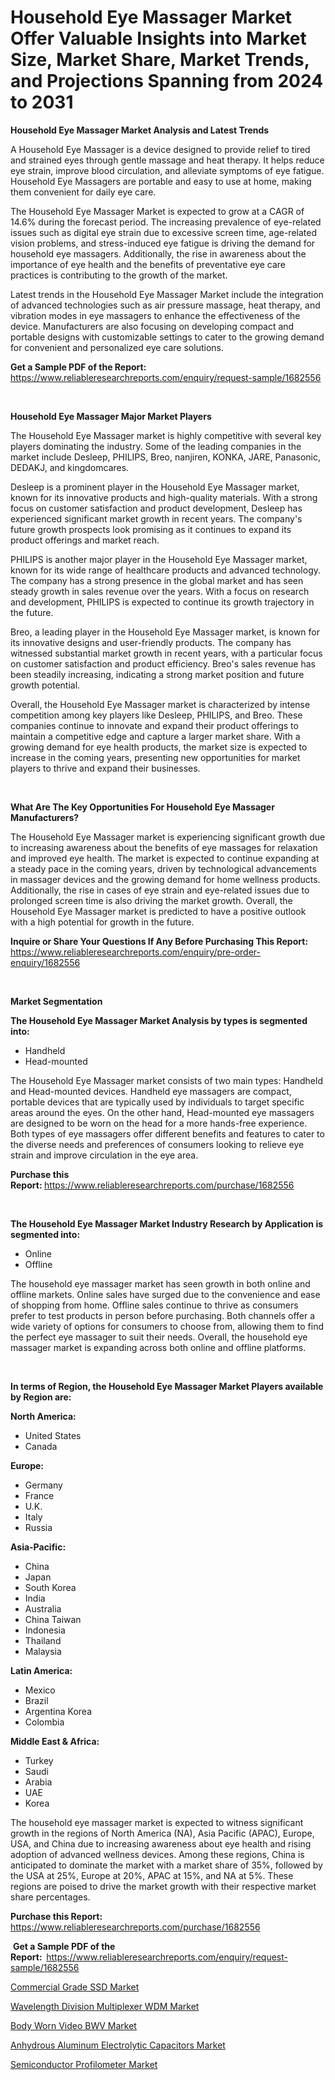 <p><h1>Household Eye Massager Market Offer Valuable Insights into Market Size, Market Share, Market Trends, and Projections Spanning from 2024 to 2031</h1></p><p><strong>Household Eye Massager Market Analysis and Latest Trends</strong></p>
<p><p>A Household Eye Massager is a device designed to provide relief to tired and strained eyes through gentle massage and heat therapy. It helps reduce eye strain, improve blood circulation, and alleviate symptoms of eye fatigue. Household Eye Massagers are portable and easy to use at home, making them convenient for daily eye care.</p><p>The Household Eye Massager Market is expected to grow at a CAGR of 14.6% during the forecast period. The increasing prevalence of eye-related issues such as digital eye strain due to excessive screen time, age-related vision problems, and stress-induced eye fatigue is driving the demand for household eye massagers. Additionally, the rise in awareness about the importance of eye health and the benefits of preventative eye care practices is contributing to the growth of the market.</p><p>Latest trends in the Household Eye Massager Market include the integration of advanced technologies such as air pressure massage, heat therapy, and vibration modes in eye massagers to enhance the effectiveness of the device. Manufacturers are also focusing on developing compact and portable designs with customizable settings to cater to the growing demand for convenient and personalized eye care solutions.</p></p>
<p><strong>Get a Sample PDF of the Report:&nbsp;</strong> <a href="https://www.reliableresearchreports.com/enquiry/request-sample/1682556">https://www.reliableresearchreports.com/enquiry/request-sample/1682556</a></p>
<p>&nbsp;</p>
<p><strong>Household Eye Massager Major Market Players</strong></p>
<p><p>The Household Eye Massager market is highly competitive with several key players dominating the industry. Some of the leading companies in the market include Desleep, PHILIPS, Breo, nanjiren, KONKA, JARE, Panasonic, DEDAKJ, and kingdomcares.</p><p>Desleep is a prominent player in the Household Eye Massager market, known for its innovative products and high-quality materials. With a strong focus on customer satisfaction and product development, Desleep has experienced significant market growth in recent years. The company's future growth prospects look promising as it continues to expand its product offerings and market reach.</p><p>PHILIPS is another major player in the Household Eye Massager market, known for its wide range of healthcare products and advanced technology. The company has a strong presence in the global market and has seen steady growth in sales revenue over the years. With a focus on research and development, PHILIPS is expected to continue its growth trajectory in the future.</p><p>Breo, a leading player in the Household Eye Massager market, is known for its innovative designs and user-friendly products. The company has witnessed substantial market growth in recent years, with a particular focus on customer satisfaction and product efficiency. Breo's sales revenue has been steadily increasing, indicating a strong market position and future growth potential.</p><p>Overall, the Household Eye Massager market is characterized by intense competition among key players like Desleep, PHILIPS, and Breo. These companies continue to innovate and expand their product offerings to maintain a competitive edge and capture a larger market share. With a growing demand for eye health products, the market size is expected to increase in the coming years, presenting new opportunities for market players to thrive and expand their businesses.</p></p>
<p>&nbsp;</p>
<p><strong>What Are The Key Opportunities For Household Eye Massager Manufacturers?</strong></p>
<p><p>The Household Eye Massager market is experiencing significant growth due to increasing awareness about the benefits of eye massages for relaxation and improved eye health. The market is expected to continue expanding at a steady pace in the coming years, driven by technological advancements in massager devices and the growing demand for home wellness products. Additionally, the rise in cases of eye strain and eye-related issues due to prolonged screen time is also driving the market growth. Overall, the Household Eye Massager market is predicted to have a positive outlook with a high potential for growth in the future.</p></p>
<p><strong>Inquire or Share Your Questions If Any Before Purchasing This Report:</strong> <a href="https://www.reliableresearchreports.com/enquiry/pre-order-enquiry/1682556">https://www.reliableresearchreports.com/enquiry/pre-order-enquiry/1682556</a></p>
<p>&nbsp;</p>
<p><strong>Market Segmentation</strong></p>
<p><strong>The Household Eye Massager Market Analysis by types is segmented into:</strong></p>
<p><ul><li>Handheld</li><li>Head-mounted</li></ul></p>
<p><p>The Household Eye Massager market consists of two main types: Handheld and Head-mounted devices. Handheld eye massagers are compact, portable devices that are typically used by individuals to target specific areas around the eyes. On the other hand, Head-mounted eye massagers are designed to be worn on the head for a more hands-free experience. Both types of eye massagers offer different benefits and features to cater to the diverse needs and preferences of consumers looking to relieve eye strain and improve circulation in the eye area.</p></p>
<p><strong>Purchase this Report:&nbsp;</strong><a href="https://www.reliableresearchreports.com/purchase/1682556">https://www.reliableresearchreports.com/purchase/1682556</a></p>
<p>&nbsp;</p>
<p><strong>The Household Eye Massager Market Industry Research by Application is segmented into:</strong></p>
<p><ul><li>Online</li><li>Offline</li></ul></p>
<p><p>The household eye massager market has seen growth in both online and offline markets. Online sales have surged due to the convenience and ease of shopping from home. Offline sales continue to thrive as consumers prefer to test products in person before purchasing. Both channels offer a wide variety of options for consumers to choose from, allowing them to find the perfect eye massager to suit their needs. Overall, the household eye massager market is expanding across both online and offline platforms.</p></p>
<p>&nbsp;</p>
<p><strong>In terms of Region, the Household Eye Massager Market Players available by Region are:</strong></p>
<p>
    <p> <strong> North America: </strong>
        <ul>
            <li>United States</li>
            <li>Canada</li>
        </ul>
        </p> 
    <p> <strong> Europe: </strong>
        <ul>
            <li>Germany</li>
            <li>France</li>
            <li>U.K.</li>
            <li>Italy</li>
            <li>Russia</li>
        </ul>
        </p> 
    <p> <strong> Asia-Pacific: </strong>
        <ul>
            <li>China</li>
            <li>Japan</li>
            <li>South Korea</li>
            <li>India</li>
            <li>Australia</li>
            <li>China Taiwan</li>
            <li>Indonesia</li>
            <li>Thailand</li>
            <li>Malaysia</li>
        </ul>
        </p> 
    <p> <strong> Latin America: </strong>
        <ul>
            <li>Mexico</li>
            <li>Brazil</li>
            <li>Argentina Korea</li>
            <li>Colombia</li>
        </ul>
        </p> 
    <p> <strong> Middle East & Africa: </strong>
        <ul>
            <li>Turkey</li>
            <li>Saudi</li>
            <li>Arabia</li>
            <li>UAE</li>
            <li>Korea</li>
        </ul>
    </p>
    </p>
<p><p>The household eye massager market is expected to witness significant growth in the regions of North America (NA), Asia Pacific (APAC), Europe, USA, and China due to increasing awareness about eye health and rising adoption of advanced wellness devices. Among these regions, China is anticipated to dominate the market with a market share of 35%, followed by the USA at 25%, Europe at 20%, APAC at 15%, and NA at 5%. These regions are poised to drive the market growth with their respective market share percentages.</p></p>
<p><strong>Purchase this Report: </strong><a href="https://www.reliableresearchreports.com/purchase/1682556">https://www.reliableresearchreports.com/purchase/1682556</a></p>
<p>&nbsp;<strong>Get a Sample PDF of the Report:&nbsp;&nbsp;</strong><a href="https://www.reliableresearchreports.com/enquiry/request-sample/1682556">https://www.reliableresearchreports.com/enquiry/request-sample/1682556</a></p>
<p><strong></strong></p>
<p><p><a href="https://medium.com/@rubencarter5756/commercial-grade-ssd-market-research-report-its-history-and-forecast-2024-to-2031-7bb9a794d2e0">Commercial Grade SSD Market</a></p><p><a href="https://medium.com/@tomazemlak97885/wavelength-division-multiplexer-wdm-market-share-evolution-and-market-growth-trends-2024-2031-1d0a2515f5bc">Wavelength Division Multiplexer WDM Market</a></p><p><a href="https://medium.com/@v8581137/body-worn-video-bwv-market-report-reveals-the-latest-trends-and-growth-opportunities-of-this-market-2418e8db1fa3">Body Worn Video BWV Market</a></p><p><a href="https://medium.com/@v8581137/anhydrous-aluminum-electrolytic-capacitors-market-analysis-its-cagr-market-segmentation-and-4363d6693645">Anhydrous Aluminum Electrolytic Capacitors Market</a></p><p><a href="https://medium.com/@santosh.reportprime/semiconductor-profilometer-market-size-cagr-trends-2024-2030-7892b36c9120">Semiconductor Profilometer Market</a></p></p>